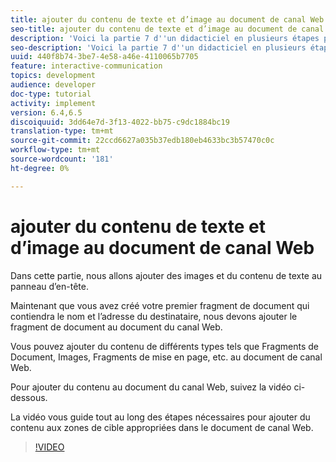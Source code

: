 ```yaml
---
title: ajouter du contenu de texte et d’image au document de canal Web
seo-title: ajouter du contenu de texte et d’image au document de canal Web
description: 'Voici la partie 7 d''un didacticiel en plusieurs étapes pour créer votre premier document de communications interactives. Dans cette partie, nous allons ajouter des images et du contenu de texte au panneau d’en-tête. '
seo-description: 'Voici la partie 7 d''un didacticiel en plusieurs étapes pour créer votre premier document de communications interactives. Dans cette partie, nous allons ajouter des images et du contenu de texte au panneau d’en-tête. '
uuid: 440f8b74-3be7-4e58-a46e-4110065b7705
feature: interactive-communication
topics: development
audience: developer
doc-type: tutorial
activity: implement
version: 6.4,6.5
discoiquuid: 3dd64e7d-3f13-4022-bb75-c9dc1884bc19
translation-type: tm+mt
source-git-commit: 22ccd6627a035b37edb180eb4633bc3b57470c0c
workflow-type: tm+mt
source-wordcount: '181'
ht-degree: 0%

---
```



# ajouter du contenu de texte et d’image au document de canal Web

Dans cette partie, nous allons ajouter des images et du contenu de texte au panneau d’en-tête.

Maintenant que vous avez créé votre premier fragment de document qui contiendra le nom et l’adresse du destinataire, nous devons ajouter le fragment de document au document du canal Web.

Vous pouvez ajouter du contenu de différents types tels que Fragments de Document, Images, Fragments de mise en page, etc. au document de canal Web.

Pour ajouter du contenu au document du canal Web, suivez la vidéo ci-dessous.

La vidéo vous guide tout au long des étapes nécessaires pour ajouter du contenu aux zones de cible appropriées dans le document de canal Web.

>[!VIDEO](https://video.tv.adobe.com/v/22359/?quality=9&learn=on)

